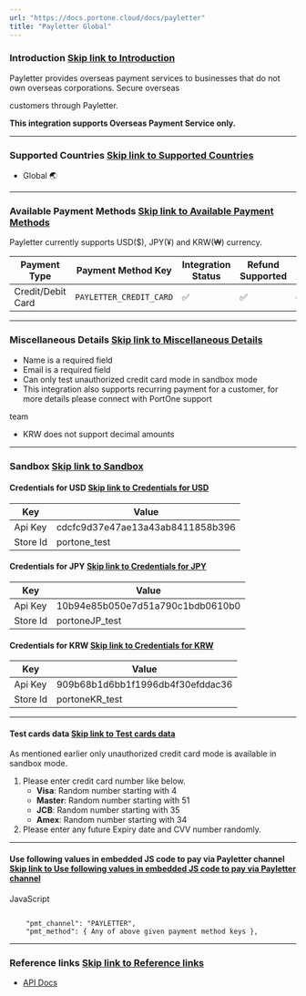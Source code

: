 ```yaml
---
url: "https://docs.portone.cloud/docs/payletter"
title: "Payletter Global"
---
```


### Introduction   [Skip link to Introduction](https://docs.portone.cloud/docs/payletter\#introduction)

Payletter provides overseas payment services to businesses that do not own overseas corporations. Secure overseas

customers through Payletter.

**This integration supports Overseas Payment Service only.**

* * *

### Supported Countries   [Skip link to Supported Countries](https://docs.portone.cloud/docs/payletter\#supported-countries)

- Global 🌏

* * *

### Available Payment Methods   [Skip link to Available Payment Methods](https://docs.portone.cloud/docs/payletter\#available-payment-methods)

Payletter currently supports USD($), JPY(¥) and KRW(₩) currency.

| Payment Type | Payment Method Key | Integration Status | Refund Supported | Sandbox Availability |
| --- | --- | --- | --- | --- |
| Credit/Debit Card | `PAYLETTER_CREDIT_CARD` | ✅ | ✅ | ✅ |

* * *

### Miscellaneous Details   [Skip link to Miscellaneous Details](https://docs.portone.cloud/docs/payletter\#miscellaneous-details)

- Name is a required field
- Email is a required field
- Can only test unauthorized credit card mode in sandbox mode
- This integration also supports recurring payment for a customer, for more details please connect with PortOne support


team
- KRW does not support decimal amounts

* * *

### Sandbox   [Skip link to Sandbox](https://docs.portone.cloud/docs/payletter\#sandbox)

#### Credentials for USD   [Skip link to Credentials for USD](https://docs.portone.cloud/docs/payletter\#credentials-for-usd)

| Key | Value |
| --- | --- |
| Api Key | cdcfc9d37e47ae13a43ab8411858b396 |
| Store Id | portone\_test |

#### Credentials for JPY   [Skip link to Credentials for JPY](https://docs.portone.cloud/docs/payletter\#credentials-for-jpy)

| Key | Value |
| --- | --- |
| Api Key | 10b94e85b050e7d51a790c1bdb0610b0 |
| Store Id | portoneJP\_test |

#### Credentials for KRW   [Skip link to Credentials for KRW](https://docs.portone.cloud/docs/payletter\#credentials-for-krw)

| Key | Value |
| --- | --- |
| Api Key | 909b68b1d6bb1f1996db4f30efddac36 |
| Store Id | portoneKR\_test |

* * *

#### Test cards data   [Skip link to Test cards data](https://docs.portone.cloud/docs/payletter\#test-cards-data)

As mentioned earlier only unauthorized credit card mode is available in sandbox mode.

1. Please enter credit card number like below.
   - **Visa**: Random number starting with 4
   - **Master**: Random number starting with 51
   - **JCB**: Random number starting with 35
   - **Amex**: Random number starting with 34
2. Please enter any future Expiry date and CVV number randomly.

* * *

#### Use following values in embedded JS code to pay via Payletter channel   [Skip link to Use following values in embedded JS code to pay via Payletter channel](https://docs.portone.cloud/docs/payletter\#use-following-values-in-embedded-js-code-to-pay-via-payletter-channel)

JavaScript

```rdmd-code lang-javascript theme-light

    "pmt_channel": "PAYLETTER",
    "pmt_method": { Any of above given payment method keys },

```

* * *

### Reference links   [Skip link to Reference links](https://docs.portone.cloud/docs/payletter\#reference-links)

- [API Docs](https://www.payletter.com/en/technical/index_global#payletter)

